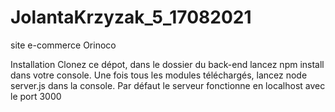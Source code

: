# JolantaKrzyzak_5_17082021
 site e-commerce Orinoco

Installation
Clonez ce dépot, dans le dossier du back-end lancez npm install dans votre console. 
Une fois tous les modules téléchargés, lancez node server.js dans la console. 
Par défaut le serveur fonctionne en localhost avec le port 3000
